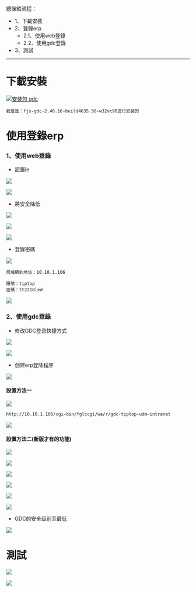 總操縱流程：
- 1、下載安裝
- 2、登錄erp
    - 2.1、使用web登錄
    - 2.2、使用gdc登錄
- 3、測試

***

# 下載安裝

[![](https://img.shields.io/badge/安装包-gdc-green.svg "安装包 gdc")](https://pan.baidu.com/s/13JRNOMIZwA44vgt_jdUnsg)

`我是选：fjs-gdc-2.40.16-build4635.58-w32vc90进行安装的`

# 使用登錄erp

###  1、使用web登錄

- 設置ie

![](image/4-1.png)

![](image/4-2.png)

- 將安全降低

![](image/4-3.png)

![](image/4-4.png)

![](image/4-5.png)

- 登錄密碼

![](image/4-6.png)

```
局域網的地址：10.10.1.106

賬號：tiptop
密碼：tt2218led
```

![](image/4-7.png)

###  2、使用gdc登錄

- 修改GDC登录快捷方式

![](image/4-8.png)

![](image/4-9.png)

- 创建erp登陆程序

![](image/4-10.png)

#### 設置方法一

![](image/4-11.png)

```
http://10.10.1.106/cgi-bin/fglccgi/wa/r/gdc-tiptop-udm-intranet
```

![](image/4-12.png)

#### 設置方法二(新版才有的功能)

![](image/4-13.png)

![](image/4-14.png)

![](image/4-15.png)

![](image/4-16.png)

![](image/4-17.png)

![](image/4-18.png)

- GDC的安全级别至最低

![](image/4-19.png)

# 測試

![](image/4-20.png)

![](image/4-21.png)
